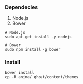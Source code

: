 ### Dependecies
1. Node.js
2. Bower

```
# Node.js
sudo apt-get install -y nodejs

# Bower
sudo npm install -g bower
```

### Install
```
bower install
cp -R anima/ ghost/content/themes
```
